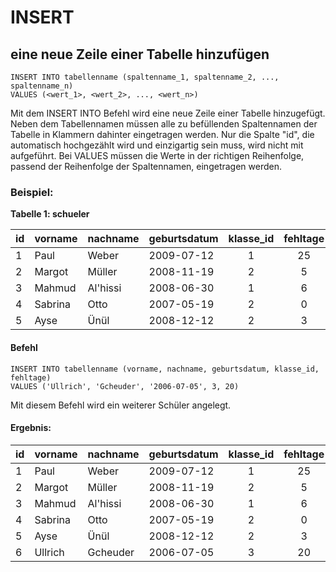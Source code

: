 # INSERT

## eine neue Zeile einer Tabelle hinzufügen

```
INSERT INTO tabellenname (spaltenname_1, spaltenname_2, ..., spaltenname_n) 
VALUES (<wert_1>, <wert_2>, ..., <wert_n>)
```
Mit dem INSERT INTO Befehl wird eine neue Zeile einer Tabelle hinzugefügt. Neben dem Tabellennamen müssen alle zu befüllenden Spaltennamen der Tabelle in Klammern dahinter eingetragen werden. Nur die Spalte "id", die automatisch hochgezählt wird und einzigartig sein muss, wird nicht mit aufgeführt. Bei VALUES müssen die Werte in der richtigen Reihenfolge, passend der Reihenfolge der Spaltennamen, eingetragen werden.


### Beispiel:

**Tabelle 1: schueler**

|id| vorname   | nachname | geburtsdatum | klasse_id | fehltage |
|--|--------   | -------- | ------------ | :-------: |:-:|
|1 | Paul      | Weber    | 2009-07-12   |     1     |25|
|2 | Margot    | Müller   | 2008-11-19   |     2     |5|
|3 | Mahmud    | Al'hissi | 2008-06-30   |     1     |6|
|4 | Sabrina   |  Otto    | 2007-05-19   |     2     |0|
|5 | Ayse      | Ünül     | 2008-12-12   |     2     |3|

#### Befehl

<a class="runSqlVerine" href="https://sulkar.github.io/SQLverine/" target="_blank"><i class="fa fa-2x fa-arrow-right" ></i></a>
```
INSERT INTO tabellenname (vorname, nachname, geburtsdatum, klasse_id, fehltage) 
VALUES ('Ullrich', 'Gcheuder', '2006-07-05', 3, 20)
```
Mit diesem Befehl wird ein weiterer Schüler angelegt.

#### Ergebnis:

|id| vorname   | nachname | geburtsdatum | klasse_id | fehltage |
|--|--------   | -------- | ------------ | :-------: |:-:|
|1 | Paul      | Weber    | 2009-07-12   |     1     |25|
|2 | Margot    | Müller   | 2008-11-19   |     2     |5|
|3 | Mahmud    | Al'hissi | 2008-06-30   |     1     |6|
|4 | Sabrina   |  Otto    | 2007-05-19   |     2     |0|
|5 | Ayse      | Ünül     | 2008-12-12   |     2     |3|
|6 | Ullrich   | Gcheuder     | 2006-07-05   |     3     |20|


